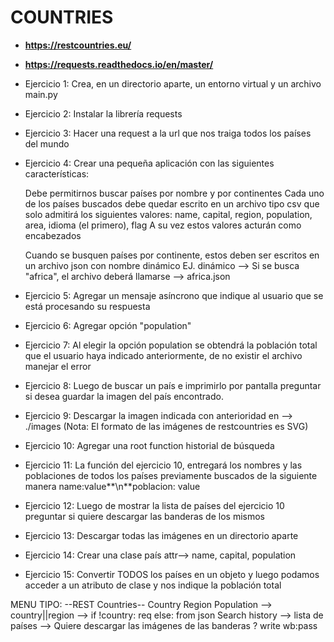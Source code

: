 # COUNTRIES
* **https://restcountries.eu/**
* **https://requests.readthedocs.io/en/master/**

* Ejercicio 1: Crea, en un directorio aparte, un entorno virtual y un archivo main.py
* Ejercicio 2: Instalar la librería requests
* Ejercicio 3: Hacer una request a la url que nos traiga todos los países del mundo
* Ejercicio 4: Crear una pequeña aplicación con las siguientes características:
	
	Debe permitirnos buscar países por nombre y por continentes
	Cada uno de los países buscados debe quedar escrito en un archivo tipo csv que solo admitirá los siguientes valores:
		name, capital, region, population, area, idioma (el primero), flag
		A su vez estos valores acturán como encabezados
	
	Cuando se busquen países por continente, estos deben ser escritos en un archivo json con nombre dinámico
		EJ. dinámico --> Si se busca "africa", el archivo deberá llamarse --> africa.json
		
* Ejercicio 5: Agregar un mensaje asíncrono que indique al usuario que se está procesando su respuesta 
* Ejercicio 6: Agregar opción "population"
* Ejercicio 7: Al elegir la opción population se obtendrá la población total que el usuario haya indicado anteriormente, de no existir el archivo manejar el error
* Ejercicio 8: Luego de buscar un país e imprimirlo por pantalla preguntar si desea guardar la imagen del país encontrado.
* Ejercicio 9: Descargar la imagen indicada con anterioridad en --> ./images (Nota: El formato de las imágenes de restcountries es SVG)
* Ejercicio 10: Agregar una root function historial de búsqueda
* Ejercicio 11: La función del ejercicio 10, entregará los nombres y las poblaciones de todos los países previamente buscados de la siguiente manera name:value**\n**poblacion: value
* Ejercicio 12: Luego de mostrar la lista de países del ejercicio 10 preguntar si quiere descargar las banderas de los mismos
* Ejercicio 13: Descargar todas las imágenes en un directorio aparte
* Ejercicio 14: Crear una clase país attr--> name, capital, population
* Ejercicio 15: Convertir TODOS los países en un objeto y luego podamos acceder a un atributo de clase y nos indique la población total

MENU TIPO:
--REST Countries--
Country
Region
Population --> country||region --> if !country: req else: from json
Search history --> lista de países --> Quiere descargar las imágenes de las banderas ?  write wb:pass


